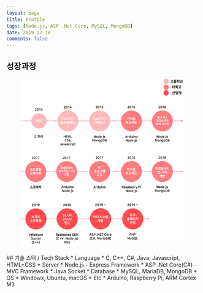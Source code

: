 ```yaml
---
layout: page
title: Profile
tags: [Node.js, ASP .Net Core, MySQL, MongoDB]
date: 2019-12-18
comments: false
---
```

    

## 성장과정
<div style="padding-left: 4vw;padding-right: 4vw;">
<img src="../assets/img/Life.png">
</div>

<br />
## 기술 스택 / Tech Stack
* Language
    * C, C++, C#, Java, Javascript, HTML+CSS
* Server
    * Node.js - Express Framework
    * ASP .Net Core(C#) - MVC Framework
    * Java Socket
* Database
    * MySQL, MariaDB, MongoDB
* OS
    * Windowx, Ubuntu, macOS
* Etc
    * Arduino, Raspberry Pi, ARM Cortex M3

<br />

